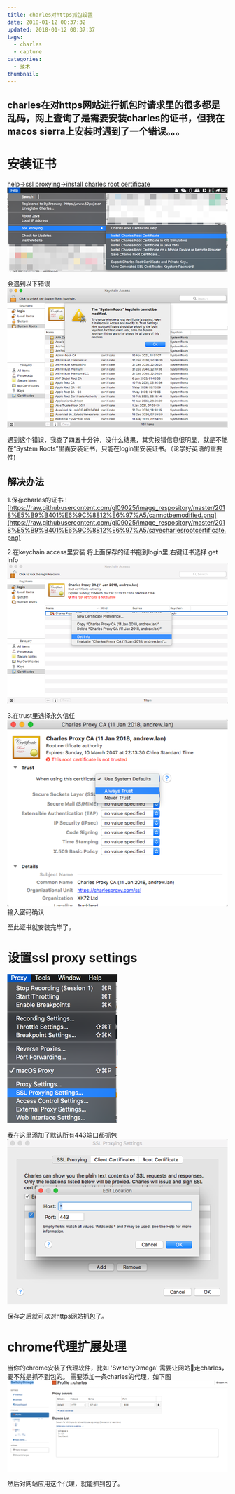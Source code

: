 ```yaml
---
title: charles对https抓包设置
date: 2018-01-12 00:37:32
updated: 2018-01-12 00:37:37
tags: 
  - charles
  - capture
categories:
  - 技术
thumbnail:
---
```


## charles在对https网站进行抓包时请求里的很多都是乱码，网上查询了是需要安装charles的证书，但我在macos sierra上安装时遇到了一个错误。。。

# 安装证书

help->ssl proxying->install charles root certificate
![install charles root cerrificate](https://raw.githubusercontent.com/gl09025/image_respository/master/2018%E5%B9%B401%E6%9C%8812%E6%97%A5/install%20charles%20root%20cerrificate.png)

会遇到以下错误
![cannotbemodified](https://raw.githubusercontent.com/gl09025/image_respository/master/2018%E5%B9%B401%E6%9C%8812%E6%97%A5/cannotbemodified.png)

遇到这个错误，我查了四五十分钟，没什么结果，其实报错信息很明显，就是不能在“System Roots”里面安装证书，只能在login里安装证书。（论学好英语的重要性)

## 解决办法

1.保存charles的证书
  ![https://raw.githubusercontent.com/gl09025/image_respository/master/2018%E5%B9%B401%E6%9C%8812%E6%97%A5/cannotbemodified.png](https://raw.githubusercontent.com/gl09025/image_respository/master/2018%E5%B9%B401%E6%9C%8812%E6%97%A5/savecharlesrootcertificate.png)

2.在keychain access里安装
    将上面保存的证书拖到login里,右键证书选择 get info
    ![gitinfo](https://raw.githubusercontent.com/gl09025/image_respository/master/2018%E5%B9%B401%E6%9C%8812%E6%97%A5/gitinfo.png)

3.在trust里选择永久信任
    ![alwaystrust](https://raw.githubusercontent.com/gl09025/image_respository/master/2018%E5%B9%B401%E6%9C%8812%E6%97%A5/alwaystrust.png)
    输入密码确认

至此证书就安装完毕了。

# 设置ssl proxy settings

![choosesslproxyingsettings](https://raw.githubusercontent.com/gl09025/image_respository/master/2018%E5%B9%B401%E6%9C%8812%E6%97%A5/choosesslproxyingsettings.png)

我在这里添加了默认所有443端口都抓包
![sslproxysetting](https://raw.githubusercontent.com/gl09025/image_respository/master/2018%E5%B9%B401%E6%9C%8812%E6%97%A5/sslproxysetting.png)

保存之后就可以对https网站抓包了。

# chrome代理扩展处理

当你的chrome安装了代理软件，比如 'SwitchyOmega' 需要让网站走charles，要不然是抓不到包的。
需要添加一条charles的代理，如下图
![switchyomega-charles](https://raw.githubusercontent.com/gl09025/image_respository/master/2018%E5%B9%B401%E6%9C%8812%E6%97%A5/switchyomega-charles.png)

然后对网站应用这个代理，就能抓到包了。